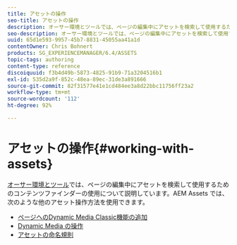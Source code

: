 ```yaml
---
title: アセットの操作
seo-title: アセットの操作
description: オーサー環境とツールでは、ページの編集中にアセットを検索して使用するためのコンテンツファインダーの使用について説明しています。AEM Assets では、次のような他のアセット操作方法を使用できます。
seo-description: オーサー環境とツールでは、ページの編集中にアセットを検索して使用するためのコンテンツファインダーの使用について説明しています。AEM Assets では、次のような他のアセット操作方法を使用できます。
uuid: 65d1e593-9957-45b7-8831-45055aa41a1d
contentOwner: Chris Bohnert
products: SG_EXPERIENCEMANAGER/6.4/ASSETS
topic-tags: authoring
content-type: reference
discoiquuid: f3b4d49b-5873-4825-91b9-71a3204516b1
exl-id: 535d2a9f-852c-48ea-89ec-31de3a891666
source-git-commit: 82f31577e41e1cd484ee3a8d22bbc11756ff23a2
workflow-type: tm+mt
source-wordcount: '112'
ht-degree: 92%

---
```


# アセットの操作{#working-with-assets}

[オーサー環境とツール](/help/sites-authoring/author-environment-tools.md)では、ページの編集中にアセットを検索して使用するためのコンテンツファインダーの使用について説明しています。AEM Assets では、次のような他のアセット操作方法を使用できます。

* [ページへのDynamic Media Classic機能の追加](/help/sites-classic-ui-authoring/manage-assets-classic-s7.md)
* [Dynamic Media の操作](/help/sites-classic-ui-authoring/dynamic-media-assets.md)
* [アセットの命名規則](/help/sites-classic-ui-authoring/asset-naming-conventions.md)
